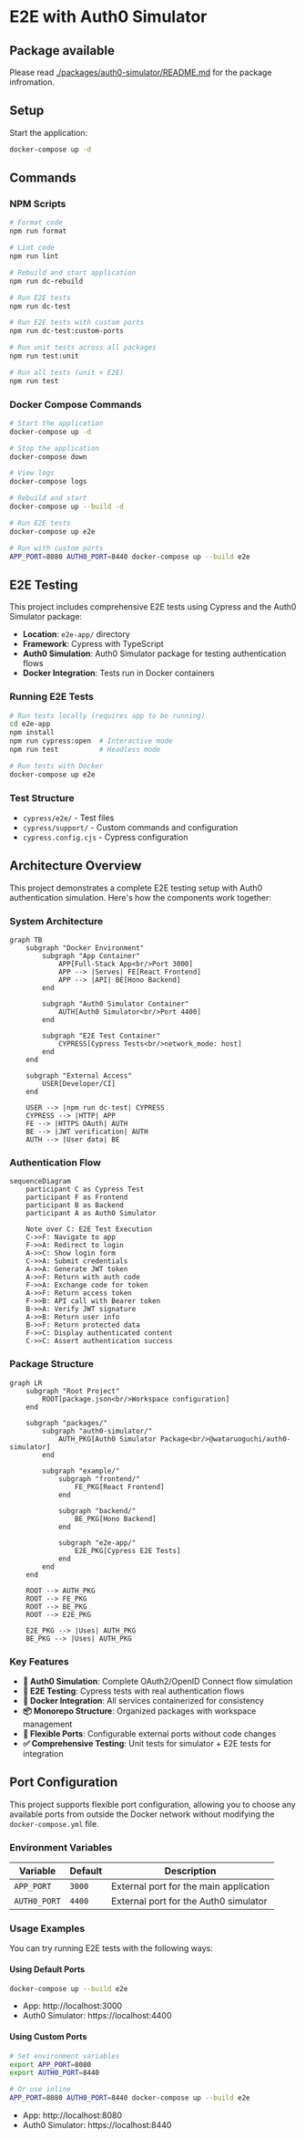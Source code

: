# E2E with Auth0 Simulator

## Package available

Please read [./packages/auth0-simulator/README.md](./packages/auth0-simulator/README.md) for the package infromation.

## Setup

Start the application:

```sh
docker-compose up -d
```

## Commands

### NPM Scripts

```sh
# Format code
npm run format

# Lint code
npm run lint

# Rebuild and start application
npm run dc-rebuild

# Run E2E tests
npm run dc-test

# Run E2E tests with custom ports
npm run dc-test:custom-ports

# Run unit tests across all packages
npm run test:unit

# Run all tests (unit + E2E)
npm run test
```

### Docker Compose Commands

```sh
# Start the application
docker-compose up -d

# Stop the application
docker-compose down

# View logs
docker-compose logs

# Rebuild and start
docker-compose up --build -d

# Run E2E tests
docker-compose up e2e

# Run with custom ports
APP_PORT=8080 AUTH0_PORT=8440 docker-compose up --build e2e
```

## E2E Testing

This project includes comprehensive E2E tests using Cypress and the Auth0 Simulator package:

- **Location**: `e2e-app/` directory
- **Framework**: Cypress with TypeScript
- **Auth0 Simulation**: Auth0 Simulator package for testing authentication flows
- **Docker Integration**: Tests run in Docker containers

### Running E2E Tests

```bash
# Run tests locally (requires app to be running)
cd e2e-app
npm install
npm run cypress:open  # Interactive mode
npm run test          # Headless mode

# Run tests with Docker
docker-compose up e2e
```

### Test Structure

- `cypress/e2e/` - Test files
- `cypress/support/` - Custom commands and configuration
- `cypress.config.cjs` - Cypress configuration

## Architecture Overview

This project demonstrates a complete E2E testing setup with Auth0 authentication simulation. Here's how the components work together:

### System Architecture

```mermaid
graph TB
    subgraph "Docker Environment"
        subgraph "App Container"
            APP[Full-Stack App<br/>Port 3000]
            APP --> |Serves| FE[React Frontend]
            APP --> |API| BE[Hono Backend]
        end
        
        subgraph "Auth0 Simulator Container"
            AUTH[Auth0 Simulator<br/>Port 4400]
        end
        
        subgraph "E2E Test Container"
            CYPRESS[Cypress Tests<br/>network_mode: host]
        end
    end
    
    subgraph "External Access"
        USER[Developer/CI]
    end
    
    USER --> |npm run dc-test| CYPRESS
    CYPRESS --> |HTTP| APP
    FE --> |HTTPS OAuth| AUTH
    BE --> |JWT verification| AUTH
    AUTH --> |User data| BE
```

### Authentication Flow

```mermaid
sequenceDiagram
    participant C as Cypress Test
    participant F as Frontend
    participant B as Backend
    participant A as Auth0 Simulator
    
    Note over C: E2E Test Execution
    C->>F: Navigate to app
    F->>A: Redirect to login
    A->>C: Show login form
    C->>A: Submit credentials
    A->>A: Generate JWT token
    A->>F: Return with auth code
    F->>A: Exchange code for token
    A->>F: Return access token
    F->>B: API call with Bearer token
    B->>A: Verify JWT signature
    A->>B: Return user info
    B->>F: Return protected data
    F->>C: Display authenticated content
    C->>C: Assert authentication success
```

### Package Structure

```mermaid
graph LR
    subgraph "Root Project"
        ROOT[package.json<br/>Workspace configuration]
    end
    
    subgraph "packages/"
        subgraph "auth0-simulator/"
            AUTH_PKG[Auth0 Simulator Package<br/>@wataruoguchi/auth0-simulator]
        end
        
        subgraph "example/"
            subgraph "frontend/"
                FE_PKG[React Frontend]
            end
            
            subgraph "backend/"
                BE_PKG[Hono Backend]
            end
            
            subgraph "e2e-app/"
                E2E_PKG[Cypress E2E Tests]
            end
        end
    end
    
    ROOT --> AUTH_PKG
    ROOT --> FE_PKG
    ROOT --> BE_PKG
    ROOT --> E2E_PKG
    
    E2E_PKG --> |Uses| AUTH_PKG
    BE_PKG --> |Uses| AUTH_PKG
```

### Key Features

- **🔐 Auth0 Simulation**: Complete OAuth2/OpenID Connect flow simulation
- **🧪 E2E Testing**: Cypress tests with real authentication flows
- **🐳 Docker Integration**: All services containerized for consistency
- **📦 Monorepo Structure**: Organized packages with workspace management
- **🔧 Flexible Ports**: Configurable external ports without code changes
- **✅ Comprehensive Testing**: Unit tests for simulator + E2E tests for integration

## Port Configuration

This project supports flexible port configuration, allowing you to choose any available ports from outside the Docker network without modifying the `docker-compose.yml` file.

### Environment Variables

| Variable | Default | Description |
|----------|---------|-------------|
| `APP_PORT` | `3000` | External port for the main application |
| `AUTH0_PORT` | `4400` | External port for the Auth0 simulator |

### Usage Examples

You can try running E2E tests with the following ways:

#### Using Default Ports

```bash
docker-compose up --build e2e
```

- App: http://localhost:3000
- Auth0 Simulator: https://localhost:4400

#### Using Custom Ports

```bash
# Set environment variables
export APP_PORT=8080
export AUTH0_PORT=8440

# Or use inline
APP_PORT=8080 AUTH0_PORT=8440 docker-compose up --build e2e
```

- App: http://localhost:8080
- Auth0 Simulator: https://localhost:8440
